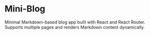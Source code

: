 # Mini-Blog
Minimal Markdown-based blog app built with React and React Router. Supports multiple pages and renders Markdown content dynamically.
